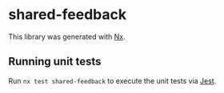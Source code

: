 # shared-feedback

This library was generated with [Nx](https://nx.dev).

## Running unit tests

Run `nx test shared-feedback` to execute the unit tests via [Jest](https://jestjs.io).
